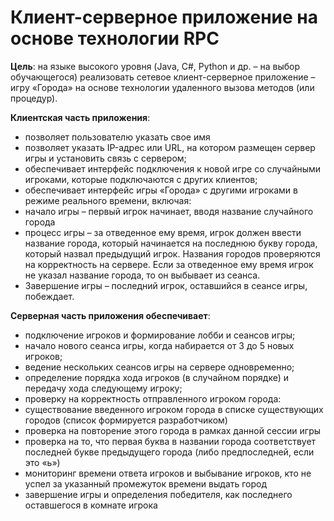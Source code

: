 # Клиент-серверное приложение на основе технологии RPC

**Цель**: на языке высокого уровня (Java, C#, Python и др. – на выбор обучающегося) реализовать сетевое клиент-серверное приложение – игру «Города» на основе технологии удаленного вызова методов (или процедур).

**Клиентская часть приложения**:

- позволяет пользователю указать свое имя
- позволяет указать IP-адрес или URL, на котором размещен сервер игры и установить связь с сервером;
- обеспечивает интерфейс подключения к новой игре со случайными игроками, которые подключаются с других клиентов;
- обеспечивает интерфейс игры «Города» с другими игроками в режиме реального времени, включая:
- начало игры – первый игрок начинает, вводя название случайного города
- процесс игры – за отведенное ему время, игрок должен ввести название города, который начинается на последнюю букву города, который назвал предыдущий игрок. Названия городов проверяются на корректность на сервере. Если за отведенное ему время игрок не указал название города, то он выбывает из сеанса.
- Завершение игры – последний игрок, оставшийся в сеансе игры, побеждает.

**Серверная часть приложения обеспечивает**:

- подключение игроков и формирование лобби и сеансов игры;
- начало нового сеанса игры, когда набирается от 3 до 5 новых игроков;
- ведение нескольких сеансов игры на сервере одновременно;
- определение порядка хода игроков (в случайном порядке) и передачу хода следующему игроку;
- проверку на корректность отправленного игроком города:
- существование введенного игроком города в списке существующих городов (список формируется разработчиком)
- проверка на повторение этого города в рамках данной сессии игры
- проверка на то, что первая буква в названии города соответствует последней букве предыдущего города (либо предпоследней, если это «ь»)
- мониторинг времени ответа игроков и выбывание игроков, кто не успел за указанный промежуток времени выдать город
- завершение игры и определения победителя, как последнего оставшегося в комнате игрока